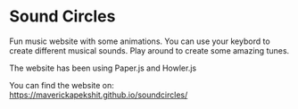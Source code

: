# Sound Circles

Fun music website with some animations. You can use your keybord to create different musical sounds. Play around to create some amazing tunes.

The website has been using Paper.js and Howler.js

You can find the website on: https://maverickapekshit.github.io/soundcircles/